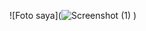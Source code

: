![Foto saya](![Screenshot (1)](https://user-images.githubusercontent.com/88295649/188542677-7de391c2-16d6-49fc-b7de-02c12b8e312e.png)
)
